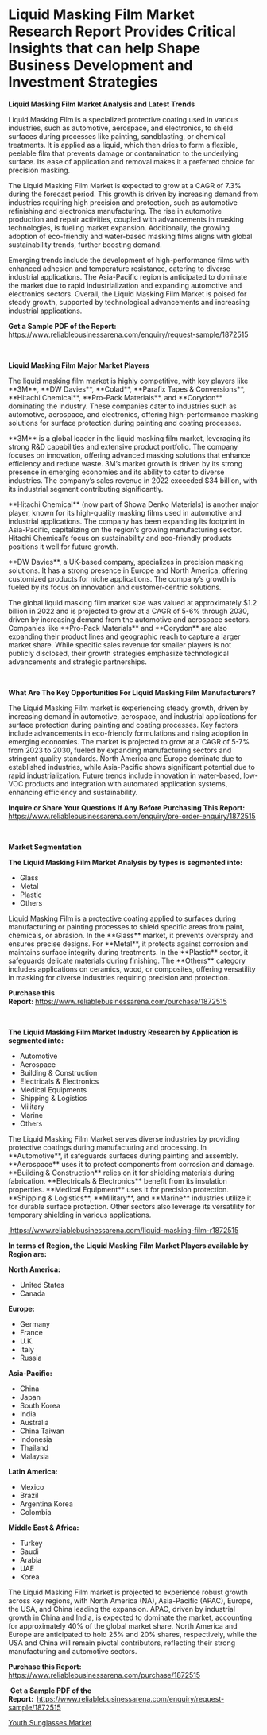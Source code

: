 <p><h1>Liquid Masking Film Market Research Report Provides Critical Insights that can help Shape Business Development and Investment Strategies</h1></p><p><strong>Liquid Masking Film Market Analysis and Latest Trends</strong></p>
<p><p>Liquid Masking Film is a specialized protective coating used in various industries, such as automotive, aerospace, and electronics, to shield surfaces during processes like painting, sandblasting, or chemical treatments. It is applied as a liquid, which then dries to form a flexible, peelable film that prevents damage or contamination to the underlying surface. Its ease of application and removal makes it a preferred choice for precision masking.</p><p>The Liquid Masking Film Market is expected to grow at a CAGR of 7.3% during the forecast period. This growth is driven by increasing demand from industries requiring high precision and protection, such as automotive refinishing and electronics manufacturing. The rise in automotive production and repair activities, coupled with advancements in masking technologies, is fueling market expansion. Additionally, the growing adoption of eco-friendly and water-based masking films aligns with global sustainability trends, further boosting demand.</p><p>Emerging trends include the development of high-performance films with enhanced adhesion and temperature resistance, catering to diverse industrial applications. The Asia-Pacific region is anticipated to dominate the market due to rapid industrialization and expanding automotive and electronics sectors. Overall, the Liquid Masking Film Market is poised for steady growth, supported by technological advancements and increasing industrial applications.</p></p>
<p><strong>Get a Sample PDF of the Report:&nbsp;</strong> <a href="https://www.reliablebusinessarena.com/enquiry/request-sample/1872515?utm_campaign=1912&utm_medium=2&utm_source=Github&utm_content=ia&utm_term=25012025&utm_id=liquid-masking-film">https://www.reliablebusinessarena.com/enquiry/request-sample/1872515</a></p>
<p>&nbsp;</p>
<p><strong>Liquid Masking Film Major Market Players</strong></p>
<p><p>The liquid masking film market is highly competitive, with key players like **3M**, **DW Davies**, **Colad**, **Parafix Tapes & Conversions**, **Hitachi Chemical**, **Pro-Pack Materials**, and **Corydon** dominating the industry. These companies cater to industries such as automotive, aerospace, and electronics, offering high-performance masking solutions for surface protection during painting and coating processes.</p><p>**3M** is a global leader in the liquid masking film market, leveraging its strong R&D capabilities and extensive product portfolio. The company focuses on innovation, offering advanced masking solutions that enhance efficiency and reduce waste. 3M’s market growth is driven by its strong presence in emerging economies and its ability to cater to diverse industries. The company’s sales revenue in 2022 exceeded $34 billion, with its industrial segment contributing significantly.</p><p>**Hitachi Chemical** (now part of Showa Denko Materials) is another major player, known for its high-quality masking films used in automotive and industrial applications. The company has been expanding its footprint in Asia-Pacific, capitalizing on the region’s growing manufacturing sector. Hitachi Chemical’s focus on sustainability and eco-friendly products positions it well for future growth.</p><p>**DW Davies**, a UK-based company, specializes in precision masking solutions. It has a strong presence in Europe and North America, offering customized products for niche applications. The company’s growth is fueled by its focus on innovation and customer-centric solutions.</p><p>The global liquid masking film market size was valued at approximately $1.2 billion in 2022 and is projected to grow at a CAGR of 5-6% through 2030, driven by increasing demand from the automotive and aerospace sectors. Companies like **Pro-Pack Materials** and **Corydon** are also expanding their product lines and geographic reach to capture a larger market share. While specific sales revenue for smaller players is not publicly disclosed, their growth strategies emphasize technological advancements and strategic partnerships.</p></p>
<p>&nbsp;</p>
<p><strong>What Are The Key Opportunities For Liquid Masking Film Manufacturers?</strong></p>
<p><p>The Liquid Masking Film market is experiencing steady growth, driven by increasing demand in automotive, aerospace, and industrial applications for surface protection during painting and coating processes. Key factors include advancements in eco-friendly formulations and rising adoption in emerging economies. The market is projected to grow at a CAGR of 5-7% from 2023 to 2030, fueled by expanding manufacturing sectors and stringent quality standards. North America and Europe dominate due to established industries, while Asia-Pacific shows significant potential due to rapid industrialization. Future trends include innovation in water-based, low-VOC products and integration with automated application systems, enhancing efficiency and sustainability.</p></p>
<p><strong>Inquire or Share Your Questions If Any Before Purchasing This Report:</strong> <a href="https://www.reliablebusinessarena.com/enquiry/pre-order-enquiry/1872515?utm_campaign=1912&utm_medium=2&utm_source=Github&utm_content=ia&utm_term=25012025&utm_id=liquid-masking-film">https://www.reliablebusinessarena.com/enquiry/pre-order-enquiry/1872515</a></p>
<p>&nbsp;</p>
<p><strong>Market Segmentation</strong></p>
<p><strong>The Liquid Masking Film Market Analysis by types is segmented into:</strong></p>
<p><ul><li>Glass</li><li>Metal</li><li>Plastic</li><li>Others</li></ul></p>
<p><p>Liquid Masking Film is a protective coating applied to surfaces during manufacturing or painting processes to shield specific areas from paint, chemicals, or abrasion. In the **Glass** market, it prevents overspray and ensures precise designs. For **Metal**, it protects against corrosion and maintains surface integrity during treatments. In the **Plastic** sector, it safeguards delicate materials during finishing. The **Others** category includes applications on ceramics, wood, or composites, offering versatility in masking for diverse industries requiring precision and protection.</p></p>
<p><strong>Purchase this Report:&nbsp;</strong><a href="https://www.reliablebusinessarena.com/purchase/1872515?utm_campaign=1912&utm_medium=2&utm_source=Github&utm_content=ia&utm_term=25012025&utm_id=liquid-masking-film">https://www.reliablebusinessarena.com/purchase/1872515</a></p>
<p>&nbsp;</p>
<p><strong>The Liquid Masking Film Market Industry Research by Application is segmented into:</strong></p>
<p><ul><li>Automotive</li><li>Aerospace</li><li>Building & Construction</li><li>Electricals & Electronics</li><li>Medical Equipments</li><li>Shipping & Logistics</li><li>Military</li><li>Marine</li><li>Others</li></ul></p>
<p><p>The Liquid Masking Film Market serves diverse industries by providing protective coatings during manufacturing and processing. In **Automotive**, it safeguards surfaces during painting and assembly. **Aerospace** uses it to protect components from corrosion and damage. **Building & Construction** relies on it for shielding materials during fabrication. **Electricals & Electronics** benefit from its insulation properties. **Medical Equipment** uses it for precision protection. **Shipping & Logistics**, **Military**, and **Marine** industries utilize it for durable surface protection. Other sectors also leverage its versatility for temporary shielding in various applications.</p></p>
<p><a href="https://www.reliablebusinessarena.com/liquid-masking-film-r1872515?utm_campaign=1912&utm_medium=2&utm_source=Github&utm_content=ia&utm_term=25012025&utm_id=liquid-masking-film">&nbsp;https://www.reliablebusinessarena.com/liquid-masking-film-r1872515</a></p>
<p><strong>In terms of Region, the Liquid Masking Film Market Players available by Region are:</strong></p>
<p>
    <p> <strong> North America: </strong>
        <ul>
            <li>United States</li>
            <li>Canada</li>
        </ul>
        </p> 
    <p> <strong> Europe: </strong>
        <ul>
            <li>Germany</li>
            <li>France</li>
            <li>U.K.</li>
            <li>Italy</li>
            <li>Russia</li>
        </ul>
        </p> 
    <p> <strong> Asia-Pacific: </strong>
        <ul>
            <li>China</li>
            <li>Japan</li>
            <li>South Korea</li>
            <li>India</li>
            <li>Australia</li>
            <li>China Taiwan</li>
            <li>Indonesia</li>
            <li>Thailand</li>
            <li>Malaysia</li>
        </ul>
        </p> 
    <p> <strong> Latin America: </strong>
        <ul>
            <li>Mexico</li>
            <li>Brazil</li>
            <li>Argentina Korea</li>
            <li>Colombia</li>
        </ul>
        </p> 
    <p> <strong> Middle East & Africa: </strong>
        <ul>
            <li>Turkey</li>
            <li>Saudi</li>
            <li>Arabia</li>
            <li>UAE</li>
            <li>Korea</li>
        </ul>
    </p>
    </p>
<p><p>The Liquid Masking Film market is projected to experience robust growth across key regions, with North America (NA), Asia-Pacific (APAC), Europe, the USA, and China leading the expansion. APAC, driven by industrial growth in China and India, is expected to dominate the market, accounting for approximately 40% of the global market share. North America and Europe are anticipated to hold 25% and 20% shares, respectively, while the USA and China will remain pivotal contributors, reflecting their strong manufacturing and automotive sectors.</p></p>
<p><strong>Purchase this Report: </strong><a href="https://www.reliablebusinessarena.com/purchase/1872515?utm_campaign=1912&utm_medium=2&utm_source=Github&utm_content=ia&utm_term=25012025&utm_id=liquid-masking-film">https://www.reliablebusinessarena.com/purchase/1872515</a></p>
<p>&nbsp;<strong>Get a Sample PDF of the Report:&nbsp;&nbsp;</strong><a href="https://www.reliablebusinessarena.com/enquiry/request-sample/1872515?utm_campaign=1912&utm_medium=2&utm_source=Github&utm_content=ia&utm_term=25012025&utm_id=liquid-masking-film">https://www.reliablebusinessarena.com/enquiry/request-sample/1872515</a></p>
<p><strong></strong></p>
<p><p><a href="https://github.com/prosalinda88/Market-Research-Report-List-7/blob/main/youth-sunglasses-market.md?utm_campaign=1912&utm_medium=2&utm_source=Github&utm_content=ia&utm_term=25012025&utm_id=liquid-masking-film">Youth Sunglasses Market</a></p></p>